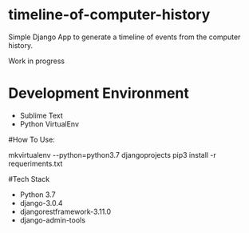 # timeline-of-computer-history
Simple Django App to generate a timeline of events from the computer history.

Work in progress

# Development Environment
* Sublime Text
* Python VirtualEnv

#How To Use:

mkvirtualenv --python=python3.7 djangoprojects
pip3  install -r requeriments.txt



#Tech Stack

* Python 3.7
* django-3.0.4
* djangorestframework-3.11.0
* django-admin-tools